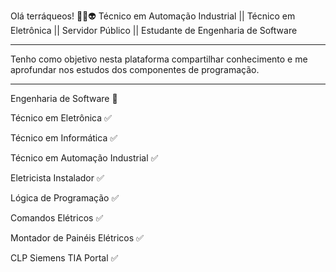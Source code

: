 Olá terráqueos! ✌🏻👽
Técnico em Automação Industrial || Técnico em Eletrônica || Servidor Público || Estudante de Engenharia de Software
____
Tenho como objetivo nesta plataforma compartilhar conhecimento e me aprofundar nos estudos dos componentes de programação.
____

Engenharia de Software 📝

Técnico em Eletrônica ✅

Técnico em Informática ✅

Técnico em Automação Industrial ✅

Eletricista Instalador ✅

Lógica de Programação ✅

Comandos Elétricos ✅

Montador de Painéis Elétricos ✅

CLP Siemens TIA Portal ✅


<!---
wendel-guido/wendel-guido is a ✨ special ✨ repository because its `README.md` (this file) appears on your GitHub profile.
You can click the Preview link to take a look at your changes.
--->
